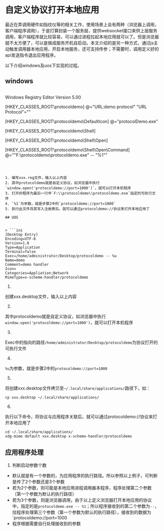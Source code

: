 # 自定义协议打开本地应用

最近在弄调用硬件如指纹仪等的相关工作，使用场景上会有两种（浏览器上调用，客户端程序调用），于是打算封装一个服务层，提供websocket接口来供上层服务调用，客户端程序就比较容易，可以通过进程拉起本地应用就可以了。但是浏览器就不太方便了，可以是做成服务开机自启动。本文介绍的是另一种方式，通过js主动触发调用器本地应用，开启本地服务，还可支持传参；不需要时，调用定义好的api发送指令退出应用程序。

以下介绍windows及uos下实现的过程。

## windows


> ```ini
  Windows Registry Editor Version 5.00

  [HKEY_CLASSES_ROOT\protocoldemo]
  @="URL:demo protocol"
  "URL Protocol"=""

  [HKEY_CLASSES_ROOT\protocoldemo\DefaultIcon]
  @="protocolDemo.exe"

  [HKEY_CLASSES_ROOT\protocoldemo\Shell]

  [HKEY_CLASSES_ROOT\protocoldemo\Shell\Open]

  [HKEY_CLASSES_ROOT\protocoldemo\Shell\Open\Command]
  @="\"F:\\protocoldemo\\protocoldemo.exe\" -- \"%1\""
```



1. 编写xxx.reg文件，输入以上内容
2. 其中protocoldemo就是自定义协议，如浏览器中执行`window.open('protocoldemo://port=1000')`，就可以打开本机程序
3. 打开的程序为最后一行中`F:\\protocoldemo\\protocoldemo.exe`指定的可执行文件
4. `%1`为参数，就是步骤2中的`protocoldemo://port=1000`
5. 执行此文件将其写入注册表后，就可以通过protocoldemo://协议来打开本地应用了

## UOS


> ```ini
[Desktop Entry]
Encoding=UTF-8
Version=1.0
Type=Application
Terminal=false
Exec=/home/administrator/Desktop/protocoldemo -- %u
Name=demo
Comment=demo handler
Icon=
Categories=Appliation;Network
MimeType=x-scheme-handler/protocoldemo
```



1. 
创建xxx.desktop文件，输入以上内容

2. 
其中protocoldemo就是自定义协议，如浏览器中执行`window.open('protocoldemo://port=1000')`，就可以打开本机程序

3. 
Exec中的指向的路径`/home/administrator/Desktop/protocoldemo`为协议打开的可执行文件

4. 
`%u`为参数，就是步骤2中的`protocoldemo://port=1000`

5. 
将创建xxx.desktop文件拷贝至`~/.local/share/applications/`路径下，如：
```shell
cp xxx.desktop ~/.local/share/applications/
```


6. 
执行以下命令，将协议与应用程序关联后，就可以通过protocoldemo://协议来打开本地应用了
```shell
cd ~/.local/share/applications/
xdg-mime default xxx.desktop x-scheme-handler/protocoldemo
```



## 应用程序处理

1. 判断启动参数个数

- 默认就是有一个参数的，为应用程序的执行路径。所以参照以上例子，可判断是传了2个参数还是3个参数
- 若为2个参数，则可能是本地应用进程调用器本程序，程序处理第二个参数（第一个参数为默认的执行路径）
- 若为3个参数，则是浏览器调用，由于以上定义浏览器打开本地应用的协议中，指定的是`protocoldemo.exe -- %1`；所以程序接收到的第二个参数为`--`，估程序处理第三个参数（第一个参数为默认的执行路径），接收到的数据为`protocoldemo://port=1000
- 程序根据需要自行处理接收到的参数
